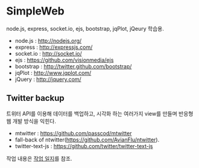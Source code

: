 
SimpleWeb
=========

node.js, express, socket.io, ejs, bootstrap, jqPlot, jQeury 학습용.

* node.js : http://nodejs.org/
* express : http://expressjs.com/
* socket.io : http://socket.io/
* ejs : https://github.com/visionmedia/ejs
* bootstrap : http://twitter.github.com/bootstrap/
* jqPlot : http://www.jqplot.com/
* jQuery : http://jquery.com/

Twitter backup
--------------
트위터 API를 이용해 데이터를 백업하고, 시각화 하는 여러가지 view를 만들며 반응형 웹 개발 방식을 익힌다.

 * mtwitter : https://github.com/passcod/mtwitter
  * fall-back of ntwitter(https://github.com/AvianFlu/ntwitter).
 * twitter-text-js : https://github.com/twitter/twitter-text-js

작업 내용은 [작업 일지](https://github.com/leafbird/simpleweb/wiki/diary)를 참조.